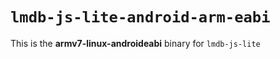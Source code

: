 # `lmdb-js-lite-android-arm-eabi`

This is the **armv7-linux-androideabi** binary for `lmdb-js-lite`
